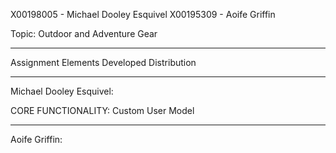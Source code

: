 X00198005 - Michael Dooley Esquivel
X00195309 - Aoife Griffin

Topic: Outdoor and Adventure Gear

--------------------------------------

Assignment Elements Developed Distribution

--------------------------------------

Michael Dooley Esquivel:

CORE FUNCTIONALITY:
Custom User Model

--------------------------------------

Aoife Griffin:


